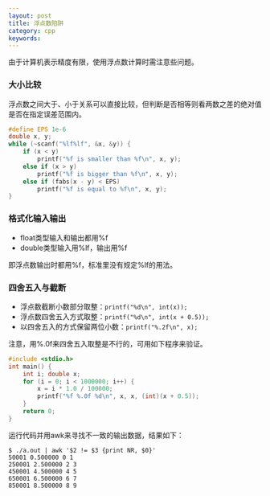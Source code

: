 ```yaml
---
layout: post
title: 浮点数陷阱
category: cpp
keywords:
---
```


由于计算机表示精度有限，使用浮点数计算时需注意些问题。

### 大小比较

浮点数之间大于、小于关系可以直接比较，但判断是否相等则看两数之差的绝对值是否在指定误差范围内。

```c
#define EPS 1e-6
double x, y;
while (~scanf("%lf%lf", &x, &y)) {
    if (x < y)
        printf("%f is smaller than %f\n", x, y);
    else if (x > y)
        printf("%f is bigger than %f\n", x, y);
    else if (fabs(x - y) < EPS)
        printf("%f is equal to %f\n", x, y);
}
```

### 格式化输入输出

- float类型输入和输出都用%f
- double类型输入用%lf，输出用%f

即浮点数输出时都用%f，标准里没有规定%lf的用法。

### 四舍五入与截断

- 浮点数截断小数部分取整：`printf("%d\n", int(x));`
- 浮点数四舍五入方式取整：`printf("%d\n", int(x + 0.5));`
- 以四舍五入的方式保留两位小数：`printf("%.2f\n", x);`

注意，用%.0f来四舍五入取整是不行的，可用如下程序来验证。

```c
#include <stdio.h>
int main() {
    int i; double x;
    for (i = 0; i < 1000000; i++) {
        x = i * 1.0 / 100000;
        printf("%f %.0f %d\n", x, x, (int)(x + 0.5));
    }
    return 0;
}
```

运行代码并用awk来寻找不一致的输出数据，结果如下：

```
$ ./a.out | awk '$2 != $3 {print NR, $0}'
50001 0.500000 0 1
250001 2.500000 2 3
450001 4.500000 4 5
650001 6.500000 6 7
850001 8.500000 8 9
```
